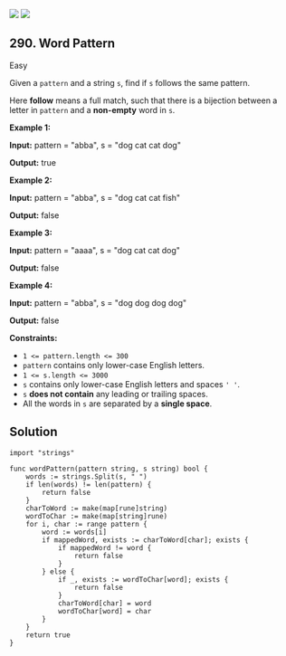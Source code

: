[![](https://img.shields.io/github/stars/LeetCode-Top-Interview-150/LeetCode-Top-Interview-150?label=Stars&style=flat-square)](https://github.com/LeetCode-Top-Interview-150/LeetCode-Top-Interview-150)
[![](https://img.shields.io/github/forks/LeetCode-Top-Interview-150/LeetCode-Top-Interview-150?label=Fork%20me%20on%20GitHub%20&style=flat-square)](https://github.com/LeetCode-Top-Interview-150/LeetCode-Top-Interview-150/fork)

## 290\. Word Pattern

Easy

Given a `pattern` and a string `s`, find if `s` follows the same pattern.

Here **follow** means a full match, such that there is a bijection between a letter in `pattern` and a **non-empty** word in `s`.

**Example 1:**

**Input:** pattern = "abba", s = "dog cat cat dog"

**Output:** true 

**Example 2:**

**Input:** pattern = "abba", s = "dog cat cat fish"

**Output:** false 

**Example 3:**

**Input:** pattern = "aaaa", s = "dog cat cat dog"

**Output:** false 

**Example 4:**

**Input:** pattern = "abba", s = "dog dog dog dog"

**Output:** false 

**Constraints:**

*   `1 <= pattern.length <= 300`
*   `pattern` contains only lower-case English letters.
*   `1 <= s.length <= 3000`
*   `s` contains only lower-case English letters and spaces `' '`.
*   `s` **does not contain** any leading or trailing spaces.
*   All the words in `s` are separated by a **single space**.

## Solution

```golang
import "strings"

func wordPattern(pattern string, s string) bool {
	words := strings.Split(s, " ")
	if len(words) != len(pattern) {
		return false
	}
	charToWord := make(map[rune]string)
	wordToChar := make(map[string]rune)
	for i, char := range pattern {
		word := words[i]
		if mappedWord, exists := charToWord[char]; exists {
			if mappedWord != word {
				return false
			}
		} else {
			if _, exists := wordToChar[word]; exists {
				return false
			}
			charToWord[char] = word
			wordToChar[word] = char
		}
	}
	return true
}
```